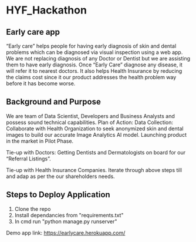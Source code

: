 # HYF_Hackathon
## Early care app

“Early care” helps people for having early diagnosis of skin and dental problems which can be diagnosed via visual inspection using a web app. We are not replacing diagnosis of any Doctor or Dentist but we are assisting them to have early diagnosis. Once “Early Care” diagnose any disease, it will refer it to nearest doctors. It also helps Health Insurance by reducing the claims cost since it our product addresses the health problem way before it has become worse. 

## Background and Purpose

We are team of Data Scientist, Developers and Business Analysts and possess sound technical capabilities. 
Plan of Action:
Data Collection: 
Collaborate with Health Organization to seek anonymized skin and dental images to build our accurate Image Analytics AI model. 
Launching product in the market in Pilot Phase.

Tie-up with Doctors:
Getting Dentists and Dermatologists on board for our “Referral Listings”.

Tie-up with Health Insurance Companies.
Iterate through above steps till and adap as per the our shareholders needs.

## Steps to Deploy Application

1. Clone the repo
2. Install dependancies from "requirements.txt"
3. In cmd run "python manage.py runserver"

Demo app link: https://earlycare.herokuapp.com/

